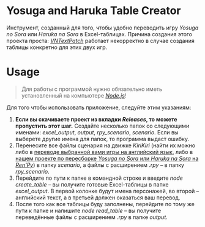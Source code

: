# Yosuga and Haruka Table Creator
Инструмент, созданный для того, чтобы удобно переводить игру _Yosuga no Sora_ или _Haruka na Sora_ в Excel-таблицах. Причина создания этого проекта проста: [_VNTextPatch_](https://github.com/arcusmaximus/VNTranslationTools/tree/main) работает некорректно в случае создания таблицы конкретно для этих двух игр.

# Usage
> Для работы с программой нужно обязательно иметь установленный на компьютере [_Node.js_](https://nodejs.org/ru)!

Для того чтобы использовать приложение, следуйте этим указаниям:
1. __Если вы скачиваете проект из вкладки _Releases_, то можете пропустить этот шаг.__ Создайте несколько папок со следующими именами: _excel_output_, _output_, _rpy_scenario_, _scenario_. Если вы выберете другие имена для папок, то программа выдаст ошибку.
2. Перенесите все файлы сценария на движке _KiriKiri_ (найти их можно либо в [переводе выбранной вами игры на английский язык](https://trjr.wordpress.com/download/), либо в [нашем проекте по пересборке _Yosuga no Sora_ или _Haruka na Sora_ на _Ren'Py_](https://trjr.wordpress.com/download/)) в папку _scenario_, а файлы с расширением _.rpy_ – в папку _rpy_scenario_.
3. Перейдите по пути к папке в командной строке и введите _node create_table_ – вы получите готовые Excel-таблицы в папке _excel_output_. В первой колонке будут имена персонажей, во второй – английский текст, а в третьей должен оказаться ваш перевод.
4. После того как все таблицы буду заполнены, перейдите по тому же пути к папке и напишите _node read_table_ – вы получите переведённые файлы с расширением _.rpy_ в папке _output_.
